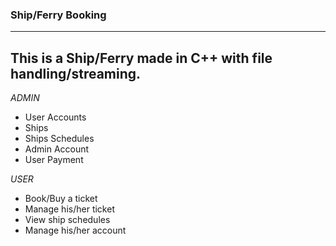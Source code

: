 ### Ship/Ferry Booking
--------------
This is a Ship/Ferry made in C++ with file handling/streaming.
----------------
*ADMIN* 
  - User Accounts 
  - Ships
  - Ships Schedules 
  - Admin Account 
  - User Payment 

*USER* 
  - Book/Buy a ticket
  - Manage his/her ticket 
  - View ship schedules
  - Manage his/her account 

